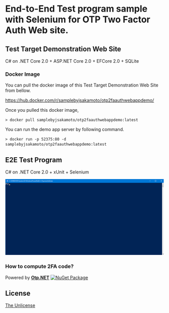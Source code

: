 # End-to-End Test program sample with Selenium for OTP Two Factor Auth Web site. 

## Test Target Demonstration Web Site

C# on .NET Core 2.0 + ASP.NET Core 2.0 + EFCore 2.0 + SQLite

### Docker Image

You can pull the docker image of this Test Target Demonstration Web Site from bellow.

https://hub.docker.com/r/samplebyjsakamoto/otp2faauthwebappdemo/

Once you pulled this docker image,

```shell
> docker pull samplebyjsakamoto/otp2faauthwebappdemo:latest
```

You can run the demo app server by following command.

```shell
> docker run -p 52375:80 -d samplebyjsakamoto/otp2faauthwebappdemo:latest
```

## E2E Test Program

C# on .NET Core 2.0 + xUnit + Selenium

![demo](.asset/movie001.gif)

### How to compute 2FA code?

Powered by **[Otp.NET](https://www.nuget.org/packages/Otp.NET/)** [![NuGet Package](https://img.shields.io/nuget/v/Otp.NET.svg)](https://www.nuget.org/packages/Otp.NET/)



## License

[The Unlicense](LICENSE)